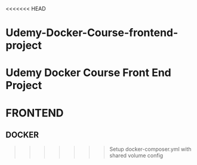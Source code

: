 <<<<<<< HEAD
# Udemy-Docker-Course-frontend-project
Udemy Docker Course Front End Project
=======
# FRONTEND

## DOCKER
>>>>>>> Setup docker-composer.yml with shared volume config
